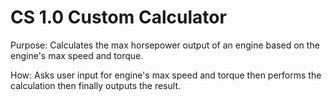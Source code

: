 # CS 1.0 Custom Calculator

Purpose: 
Calculates the max horsepower output of an engine based on the engine's max speed and torque. 

How:
Asks user input for engine's max speed and torque then performs the calculation then finally outputs the result. 
